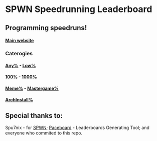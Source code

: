 # SPWN Speedrunning Leaderboard
## Programming speedruns!
#### [Main website](https://fl1pnatic.github.io/spwnrun)
### Caterogies
#### [Any%](https://fl1pnatic.github.io/spwnrun/categories/Any) - [Low%](https://fl1pnatic.github.io/spwnrun/categories/Low)
#### [100%](https://fl1pnatic.github.io/spwnrun/categories/100) - [1000%](https://fl1pnatic.github.io/spwnrun/categories/1000)
#### [Meme%](https://fl1pnatic.github.io/spwnrun/categories/Meme) - [Mastergame%](https://fl1pnatic.github.io/spwnrun/categories/Mastergame)
#### [ArchInstall%](https://fl1pnatic.github.io/spwnrun/categories/ArchInstall)
## Special thanks to:
Spu7nix - for [SPWN](https://github.com/spu7nix/SPWN-language);
[Paceboard](https://github.com/PaceRIP/paceboard) - Leaderboards Generating Tool;
and everyone who commited to this repo.
